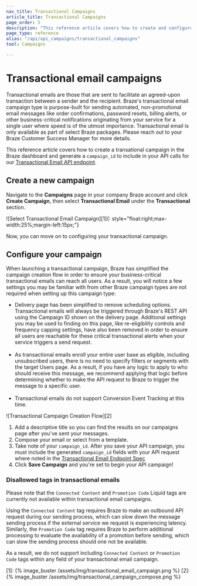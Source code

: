 ```yaml
---
nav_title: Transactional Campaigns
article_title: Transactional Campaigns
page_order: 5
description: "This reference article covers how to create and configure a new Braze transactional email campaign."
page_type: reference
alias: "/api/api_campaigns/transactional_campaigns"
tool: Campaigns

---
```


# Transactional email campaigns

Transactional emails are those that are sent to facilitate an agreed-upon transaction between a sender and the recipient. Braze's transactional email campaign type is purpose-built for sending automated, non-promotional email messages like order confirmations, password resets, billing alerts, or other business-critical notifications originating from your service for a single user where speed is of the utmost importance. Transactional email is only available as part of select Braze packages. Please reach out to your Braze Customer Success Manager for more details. 

This reference article covers how to create a transational campaign in the Braze dashboard and generate a `campaign_id` to include in your API calls for our [Transactional Email API endpoint]({{site.baseurl}}/api/endpoints/messaging/send_messages/post_send_transactional_message).


## Create a new campaign
Navigate to the **Campaigns** page in your company Braze account and click __Create Campaign__, then select __Transactional Email__ under the __Transactional__ section.

![Select Transactional Email Campaign][1]{: style="float:right;max-width:25%;margin-left:15px;"}

Now, you can move on to configuring your transactional campaign.

## Configure your campaign

When launching a transactional campaign, Braze has simplified the campaign creation flow in order to ensure your business-critical transactional emails can reach all users. As a result, you will notice a few settings you may be familiar with from other Braze campaign types are not required when setting up this campaign type:

- Delivery page has been simplified to remove scheduling options. Transactional emails will always be triggered through Braze's REST API using the Campaign ID shown on the delivery page. Additional settings you may be used to finding on this page, like re-eligibility controls and frequency capping settings, have also been removed in order to ensure all users are reachable for these critical transactional alerts when your service triggers a send request.<br><br>
- As transactional emails enroll your entire user base as eligible, including unsubscribed users, there is no need to specify filters or segments with the target Users page. As a result, if you have any logic to apply to who should receive this message, we recommend applying that logic before determining whether to make the API request to Braze to trigger the message to a specific user.<br><br>
- Transactional emails do not support Conversion Event Tracking at this time.

![Transactional Campaign Creation Flow][2]

1. Add a descriptive title so you can find the results on our campaigns page after you've sent your messages.
2. Compose your email or select from a template. 
3. Take note of your `campaign_id`. After you save your API campaign, you must include the generated `campaign_id` fields with your API request where noted in the [Transactional Email Endpoint Spec]({{site.baseurl}}/api/endpoints/messaging/send_messages/post_send_transactional_message)
4. Click __Save Campaign__ and you're set to begin your API campaign!

### Disallowed tags in transactional emails

Please note that the `Connected Content` and `Promotion Code` Liquid tags are currently not available within transactional email campaigns. 

Using the `Connected Content` tag requires Braze to make an outbound API request during our sending process, which can slow down the message sending process if the external service we request is experiencing latency.  Similarly, the `Promotion Code` tag requires Braze to perform additional processing to evaluate the availability of a promotion before sending, which can slow the sending process should one not be available.

As a result, we do not support including `Connected Content` or `Promotion Code` tags within any field of your transactional email campaign.


[1]: {% image_buster /assets/img/transactional_email_campaign.png %} 
[2]: {% image_buster /assets/img/transactional_campaign_compose.png %}

